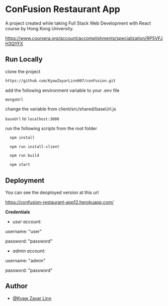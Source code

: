 
# ConFusion Restaurant App

A project created while taking Full Stack Web Development with React course by Hong Kong University.

https://www.coursera.org/account/accomplishments/specialization/RP5VFJH3QYFX


## Run Locally

clone the project

```bash
https://github.com/KyawZayarLinn007/conFusion.git
```

add the following environment variable to your .env file

`mongoUrl`

change the variable from client/src/shared/baseUrl.js

`baseUrl` to `localhost:3000`

run the following scripts from the root folder

```bash
  npm install
```

```bash
  npm run install-client
```

```bash
  npm run build
```

```bash
  npm start
```






## Deployment

You can see the deoployed version at this url

https://confusion-restaurant-app12.herokuapp.com/

**Credentials**

- *user account:*

username: "user"

password: "password"


- *admin account:*

username: "admin"

password: "password"
## Author

- [@Kyaw Zayar Linn](https://www.github.com/KyawZayarLinn007)

